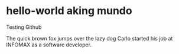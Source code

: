 # hello-world aking mundo
Testing Github

The quick brown fox jumps over the lazy dog
Carlo started his job at INFOMAX as a software developer.
